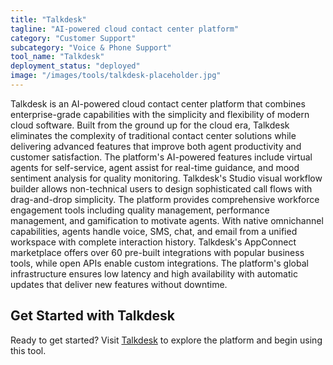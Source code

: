 ```yaml
---
title: "Talkdesk"
tagline: "AI-powered cloud contact center platform"
category: "Customer Support"
subcategory: "Voice & Phone Support"
tool_name: "Talkdesk"
deployment_status: "deployed"
image: "/images/tools/talkdesk-placeholder.jpg"
---
```

Talkdesk is an AI-powered cloud contact center platform that combines enterprise-grade capabilities with the simplicity and flexibility of modern cloud software. Built from the ground up for the cloud era, Talkdesk eliminates the complexity of traditional contact center solutions while delivering advanced features that improve both agent productivity and customer satisfaction. The platform's AI-powered features include virtual agents for self-service, agent assist for real-time guidance, and mood sentiment analysis for quality monitoring. Talkdesk's Studio visual workflow builder allows non-technical users to design sophisticated call flows with drag-and-drop simplicity. The platform provides comprehensive workforce engagement tools including quality management, performance management, and gamification to motivate agents. With native omnichannel capabilities, agents handle voice, SMS, chat, and email from a unified workspace with complete interaction history. Talkdesk's AppConnect marketplace offers over 60 pre-built integrations with popular business tools, while open APIs enable custom integrations. The platform's global infrastructure ensures low latency and high availability with automatic updates that deliver new features without downtime.
## Get Started with Talkdesk

Ready to get started? Visit [Talkdesk](https://talkdesk.com) to explore the platform and begin using this tool.
